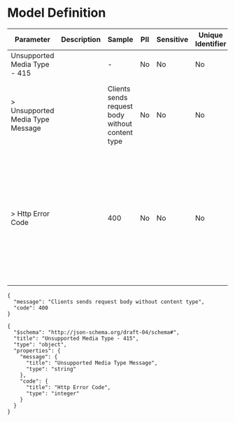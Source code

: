# Model Definition
| Parameter | Description | Sample | PII | Sensitive | Unique Identifier | Mandatory | Default | Details |
| --- | --- | --- | --- | --- | --- | --- | --- | --- |
|  Unsupported Media Type - 415 |  |  -  | No | No | No | No |  |Data Type : object<br>  |
| &gt; Unsupported Media Type Message |  | Clients sends request body without content type | No | No | No | No |  |Data Type : string<br> Min. length :  - <br> Max. length :  - <br> Regex :  - <br>  |
| &gt; Http Error Code |  | 400 | No | No | No | No |  |Data Type : integer<br> Minimum :  - <br> Exclusive Minimum : No<br> Maximum :  - <br> Exclusive Maximum : No<br> Multiple Of :  - <br>  |





```
{
  "message": "Clients sends request body without content type",
  "code": 400
}
```




```
{
  "$schema": "http://json-schema.org/draft-04/schema#",
  "title": "Unsupported Media Type - 415",
  "type": "object",
  "properties": {
    "message": {
      "title": "Unsupported Media Type Message",
      "type": "string"
    },
    "code": {
      "title": "Http Error Code",
      "type": "integer"
    }
  }
}
```

